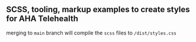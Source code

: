 ## SCSS, tooling, markup examples to create styles for AHA Telehealth

merging to `main` branch will compile the `scss` files to `/dist/styles.css`
